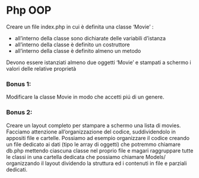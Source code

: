 # Php OOP

Creare un file index.php in cui è definita una classe ‘Movie’ :

* all’interno della classe sono dichiarate delle variabili d’istanza
* all’interno della classe è definito un costruttore
* all’interno della classe è definito almeno un metodo

Devono essere istanziati almeno due oggetti ‘Movie’ e stampati a schermo i valori delle relative proprietà

### Bonus 1:

Modificare la classe Movie in modo che accetti piú di un genere.

### Bonus 2:

Creare un layout completo per stampare a schermo una lista di movies.
Facciamo attenzione all’organizzazione del codice, suddividendolo in appositi file e cartelle. Possiamo ad esempio organizzare il codice
creando un file dedicato ai dati (tipo le array di oggetti) che potremmo chiamare db.php
mettendo ciascuna classe nel proprio file e magari raggruppare tutte le classi in una cartella dedicata che possiamo chiamare Models/
organizzando il layout dividendo la struttura ed i contenuti in file e parziali dedicati.